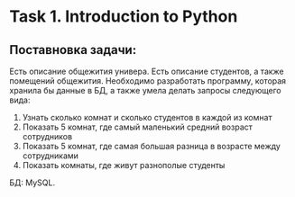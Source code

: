 # Task 1. Introduction to Python

## Поставновка задачи:
Есть описание общежития универа. Есть описание студентов, а также помещений общежития.
Необходимо разработать программу, которая хранила бы данные в БД, а также умела делать запросы следующего вида:

1) Узнать сколько комнат и сколько студентов в каждой из комнат
2) Показать 5 комнат, где самый маленький средний возраст сотрудников
3) Показать 5 комнат, где самая большая разница в возрасте между сотрудниками
4) Показать комнаты, где живут разнополые студенты

БД: MySQL.